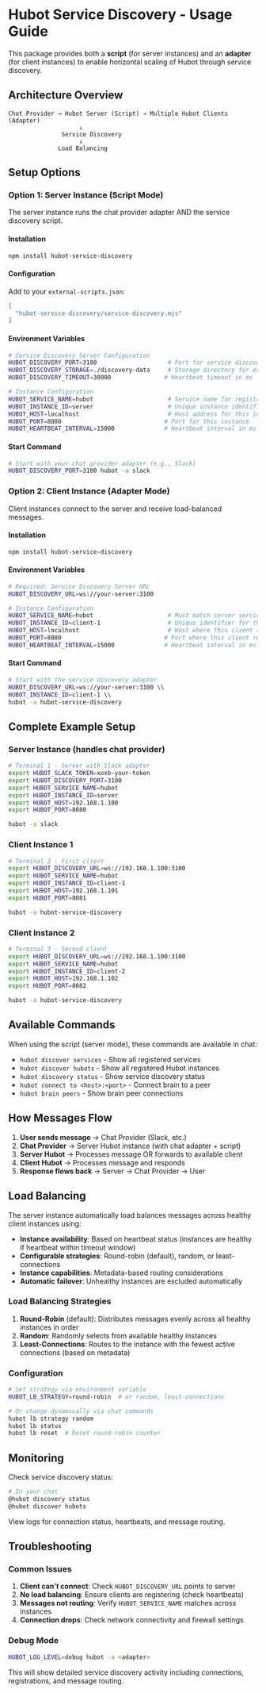 # Hubot Service Discovery - Usage Guide

This package provides both a **script** (for server instances) and an **adapter** (for client instances) to enable horizontal scaling of Hubot through service discovery.

## Architecture Overview

```
Chat Provider → Hubot Server (Script) → Multiple Hubot Clients (Adapter)
                    ↓
               Service Discovery
                    ↓
              Load Balancing
```

## Setup Options

### Option 1: Server Instance (Script Mode)
The server instance runs the chat provider adapter AND the service discovery script.

#### Installation
```bash
npm install hubot-service-discovery
```

#### Configuration
Add to your `external-scripts.json`:
```json
[
  "hubot-service-discovery/service-discovery.mjs"
]
```

#### Environment Variables
```bash
# Service Discovery Server Configuration
HUBOT_DISCOVERY_PORT=3100                    # Port for service discovery server
HUBOT_DISCOVERY_STORAGE=./discovery-data     # Storage directory for event store
HUBOT_DISCOVERY_TIMEOUT=30000               # Heartbeat timeout in ms

# Instance Configuration  
HUBOT_SERVICE_NAME=hubot                     # Service name for registration
HUBOT_INSTANCE_ID=server                     # Unique instance identifier
HUBOT_HOST=localhost                         # Host address for this instance
HUBOT_PORT=8080                             # Port for this instance
HUBOT_HEARTBEAT_INTERVAL=15000              # Heartbeat interval in ms
```

#### Start Command
```bash
# Start with your chat provider adapter (e.g., Slack)
HUBOT_DISCOVERY_PORT=3100 hubot -a slack
```

### Option 2: Client Instance (Adapter Mode)
Client instances connect to the server and receive load-balanced messages.

#### Installation
```bash
npm install hubot-service-discovery
```

#### Environment Variables
```bash
# Required: Service Discovery Server URL
HUBOT_DISCOVERY_URL=ws://your-server:3100

# Instance Configuration
HUBOT_SERVICE_NAME=hubot                     # Must match server service name
HUBOT_INSTANCE_ID=client-1                   # Unique identifier for this client
HUBOT_HOST=localhost                         # Host where this client runs
HUBOT_PORT=8080                             # Port where this client runs
HUBOT_HEARTBEAT_INTERVAL=15000              # Heartbeat interval in ms
```

#### Start Command
```bash
# Start with the service discovery adapter
HUBOT_DISCOVERY_URL=ws://your-server:3100 \\
HUBOT_INSTANCE_ID=client-1 \\
hubot -a hubot-service-discovery
```

## Complete Example Setup

### Server Instance (handles chat provider)
```bash
# Terminal 1 - Server with Slack adapter
export HUBOT_SLACK_TOKEN=xoxb-your-token
export HUBOT_DISCOVERY_PORT=3100
export HUBOT_SERVICE_NAME=hubot
export HUBOT_INSTANCE_ID=server
export HUBOT_HOST=192.168.1.100
export HUBOT_PORT=8080

hubot -a slack
```

### Client Instance 1
```bash
# Terminal 2 - First client
export HUBOT_DISCOVERY_URL=ws://192.168.1.100:3100
export HUBOT_SERVICE_NAME=hubot
export HUBOT_INSTANCE_ID=client-1
export HUBOT_HOST=192.168.1.101
export HUBOT_PORT=8081

hubot -a hubot-service-discovery
```

### Client Instance 2
```bash
# Terminal 3 - Second client
export HUBOT_DISCOVERY_URL=ws://192.168.1.100:3100
export HUBOT_SERVICE_NAME=hubot
export HUBOT_INSTANCE_ID=client-2
export HUBOT_HOST=192.168.1.102
export HUBOT_PORT=8082

hubot -a hubot-service-discovery
```

## Available Commands

When using the script (server mode), these commands are available in chat:

- `hubot discover services` - Show all registered services
- `hubot discover hubots` - Show all registered Hubot instances  
- `hubot discovery status` - Show service discovery status
- `hubot connect to <host>:<port>` - Connect brain to a peer
- `hubot brain peers` - Show brain peer connections

## How Messages Flow

1. **User sends message** → Chat Provider (Slack, etc.)
2. **Chat Provider** → Server Hubot instance (with chat adapter + script)
3. **Server Hubot** → Processes message OR forwards to available client
4. **Client Hubot** → Processes message and responds
5. **Response flows back** → Server → Chat Provider → User

## Load Balancing

The server instance automatically load balances messages across healthy client instances using:
- **Instance availability**: Based on heartbeat status (instances are healthy if heartbeat within timeout window)
- **Configurable strategies**: Round-robin (default), random, or least-connections
- **Instance capabilities**: Metadata-based routing considerations
- **Automatic failover**: Unhealthy instances are excluded automatically

### Load Balancing Strategies

1. **Round-Robin** (default): Distributes messages evenly across all healthy instances in order
2. **Random**: Randomly selects from available healthy instances
3. **Least-Connections**: Routes to the instance with the fewest active connections (based on metadata)

### Configuration

```bash
# Set strategy via environment variable
HUBOT_LB_STRATEGY=round-robin  # or random, least-connections

# Or change dynamically via chat commands
hubot lb strategy random
hubot lb status
hubot lb reset  # Reset round-robin counter
```

## Monitoring

Check service discovery status:
```bash
# In your chat
@hubot discovery status
@hubot discover hubots
```

View logs for connection status, heartbeats, and message routing.

## Troubleshooting

### Common Issues

1. **Client can't connect**: Check `HUBOT_DISCOVERY_URL` points to server
2. **No load balancing**: Ensure clients are registering (check heartbeats)
3. **Messages not routing**: Verify `HUBOT_SERVICE_NAME` matches across instances
4. **Connection drops**: Check network connectivity and firewall settings

### Debug Mode
```bash
HUBOT_LOG_LEVEL=debug hubot -a <adapter>
```

This will show detailed service discovery activity including connections, registrations, and message routing.
